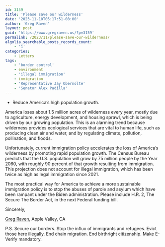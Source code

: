 ```yaml
---
id: 3159
title: 'Please save our wilderness'
date: '2023-11-10T05:17:51-08:00'
author: 'Greg Raven'
layout: post
guid: 'https://www.gregraven.us/?p=3159'
permalink: /2023/11/please-save-our-wilderness/
algolia_searchable_posts_records_count:
    - '1'
categories:
    - Letters
tags:
    - 'border control'
    - environment
    - 'illegal immigration'
    - immigration
    - 'Representative Jay Obernolte'
    - 'Senator Alex Padilla'
---
```


- Reduce America’s high population growth.

America loses about 1.5 million acres of wilderness every year, mostly due to agriculture, energy development, and housing sprawl, which is being driven by our growing population. This is an alarming trend because wilderness provides ecological services that are vital to human life, such as producing clean air and water, and by regulating climate, pollution, pollination, and floods.

Unfortunately, current immigration policy accelerates the loss of America’s wilderness by promoting rapid population growth. The Census Bureau predicts that the U.S. population will grow by 75 million people by the Year 2060, with roughly 90 percent of that growth resulting from immigration. This projection does not account for illegal immigration, which has been twice as high as legal immigration since 2021.

The most practical way for America to achieve a more sustainable immigration policy is to stop the abuses of parole and asylum which have been rampant under the Biden administration. Please include H.R. 2, The Secure The Border Act, in the next Federal funding bill.

Sincerely,

[Greg Raven](https://www.gregraven.org/), Apple Valley, CA

P.S. Secure our borders. Stop the influx of immigrants and refugees. Evict those here illegally. End chain migration. End birthright citizenship. Make E-Verify mandatory.